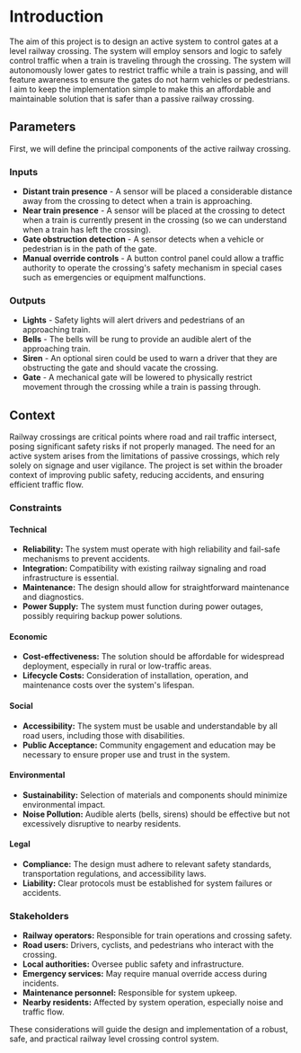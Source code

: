 # Introduction

The aim of this project is to design an active system to control gates at a level railway crossing. The system will employ sensors and logic to safely control traffic when a train is traveling through the crossing. The system will autonomously lower gates to restrict traffic while a train is passing, and will feature awareness to ensure the gates do not harm vehicles or pedestrians. I aim to keep the implementation simple to make this an affordable and maintainable solution that is safer than a passive railway crossing.

## Parameters

First, we will define the principal components of the active railway crossing.

### Inputs

- **Distant train presence** - A sensor will be placed a considerable distance away from the crossing to detect when a train is approaching.
- **Near train presence** - A sensor will be placed at the crossing to detect when a train is currently present in the crossing (so we can understand when a train has left the crossing).
- **Gate obstruction detection** - A sensor detects when a vehicle or pedestrian is in the path of the gate.
- **Manual override controls** - A button control panel could allow a traffic authority to operate the crossing's safety mechanism in special cases such as emergencies or equipment malfunctions.

### Outputs

- **Lights** - Safety lights will alert drivers and pedestrians of an approaching train.
- **Bells** - The bells will be rung to provide an audible alert of the approaching train.
- **Siren** - An optional siren could be used to warn a driver that they are obstructing the gate and should vacate the crossing.
- **Gate** - A mechanical gate will be lowered to physically restrict movement through the crossing while a train is passing through.

## Context

Railway crossings are critical points where road and rail traffic intersect, posing significant safety risks if not properly managed. The need for an active system arises from the limitations of passive crossings, which rely solely on signage and user vigilance. The project is set within the broader context of improving public safety, reducing accidents, and ensuring efficient traffic flow.

### Constraints

#### Technical

- **Reliability:** The system must operate with high reliability and fail-safe mechanisms to prevent accidents.
- **Integration:** Compatibility with existing railway signaling and road infrastructure is essential.
- **Maintenance:** The design should allow for straightforward maintenance and diagnostics.
- **Power Supply:** The system must function during power outages, possibly requiring backup power solutions.

#### Economic

- **Cost-effectiveness:** The solution should be affordable for widespread deployment, especially in rural or low-traffic areas.
- **Lifecycle Costs:** Consideration of installation, operation, and maintenance costs over the system's lifespan.

#### Social

- **Accessibility:** The system must be usable and understandable by all road users, including those with disabilities.
- **Public Acceptance:** Community engagement and education may be necessary to ensure proper use and trust in the system.

#### Environmental

- **Sustainability:** Selection of materials and components should minimize environmental impact.
- **Noise Pollution:** Audible alerts (bells, sirens) should be effective but not excessively disruptive to nearby residents.

#### Legal

- **Compliance:** The design must adhere to relevant safety standards, transportation regulations, and accessibility laws.
- **Liability:** Clear protocols must be established for system failures or accidents.

### Stakeholders

- **Railway operators:** Responsible for train operations and crossing safety.
- **Road users:** Drivers, cyclists, and pedestrians who interact with the crossing.
- **Local authorities:** Oversee public safety and infrastructure.
- **Emergency services:** May require manual override access during incidents.
- **Maintenance personnel:** Responsible for system upkeep.
- **Nearby residents:** Affected by system operation, especially noise and traffic flow.

These considerations will guide the design and implementation of a robust, safe, and practical railway level crossing control system.
